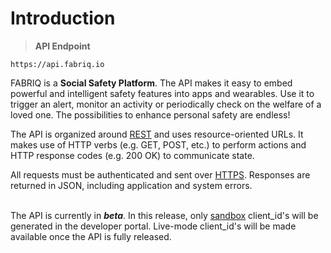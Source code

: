 # Introduction

> **API Endpoint**

```text
https://api.fabriq.io
```


FABRIQ is a **Social Safety Platform**.  The API makes it easy to embed powerful and intelligent safety
features into apps and wearables.  Use it to trigger an alert, monitor an activity or periodically check on
the welfare of a loved one.  The possibilities to enhance personal safety are endless!

The API is organized around [REST](http://en.wikipedia.org/wiki/Representational_State_Transfer) and uses
resource-oriented URLs. It makes use of HTTP verbs (e.g. GET, POST, etc.) to perform actions and
HTTP response codes (e.g. 200 OK) to communicate state.

All requests must be authenticated and sent over [HTTPS](https://en.wikipedia.org/wiki/HTTPS). Responses are returned in JSON, including application and system errors.


<br>

<aside class="info">
The API is currently in <b><i>beta</i></b>.  In this release, only <a href="#sandbox">sandbox</a> client_id's will be generated in
the developer portal.  Live-mode client_id's will be made available once the API is fully released.
</aside>
